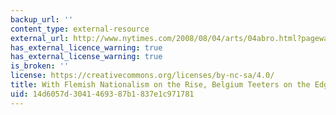 ```yaml
---
backup_url: ''
content_type: external-resource
external_url: http://www.nytimes.com/2008/08/04/arts/04abro.html?pagewanted=all
has_external_licence_warning: true
has_external_license_warning: true
is_broken: ''
license: https://creativecommons.org/licenses/by-nc-sa/4.0/
title: With Flemish Nationalism on the Rise, Belgium Teeters on the Edge
uid: 14d6057d-3041-4693-87b1-837e1c971781
---
```


